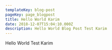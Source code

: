 ```yaml
---
templateKey: blog-post
pageKey: page_blogpost
title: Hello World Karim
date: 2018-12-07T15:04:10.000Z
description: Hello World Blog Post Test Karim
---
```

Hello World Test Karim
